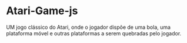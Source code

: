 # Atari-Game-js

UM jogo clássico do Atari, onde o jogador dispõe de uma bola, uma plataforma móvel e outras plataformas a serem quebradas pelo jogador.
